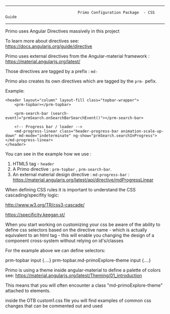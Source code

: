 ************************************************************************************************************************

                                    Primo Configuration Package  - CSS Guide

************************************************************************************************************************


Primo uses Angular Directives massively in this project

To learn more about directives see:     https://docs.angularjs.org/guide/directive

Primo uses external directives from the Angular-material framework  : https://material.angularjs.org/latest/

Those directives are tagged by a prefix : `md-`

Primo also creates its own directives which are tagged by the `prm-` pefix.

Example:

    <header layout="column" layout-fill class="topbar-wrapper">
    	<prm-topbar></prm-topbar>

		<prm-search-bar (search-event)="prmSearch.onSearchBarSearchEvent()"></prm-search-bar>

		<!-- Progress bar / loader -->
   		<md-progress-linear class="header-progress-bar animation-scale-up-down" md-mode="indeterminate" ng-show="prmSearch.searchInProgress"></md-progress-linear>
	</header>


You can see in the example how we use :

1. HTML5 tag - `header`
2. A Primo directive : `prm-topbar` , `prm-search-bar`.
3. An external material design directive : `md-progress-bar` : https://material.angularjs.org/latest/api/directive/mdProgressLinear



When defining CSS rules it is important to understand the CSS cascading/specifity logic:

http://www.w3.org/TR/css3-cascade/

https://specificity.keegan.st/




When you start working on customizing your css be aware of the ability to define css selectors based on the directive name - which is actually equivalent
to an html tag - this will enable you changing the design of a component cross-system without relying on id's/classes

For the example above we can define selectors:

prm-topbar input {....}
prm-topbar.md-primoExplore-theme input {....}

Primo is using a theme inside angular-material to define a palette of colors see: https://material.angularjs.org/latest/Theming/01_introduction


This means that you will often encounter a class "md-primoExplore-theme" attached to  elements.


inside the OTB custom1.css file you will find examples of common css changes that can be commented out and used







